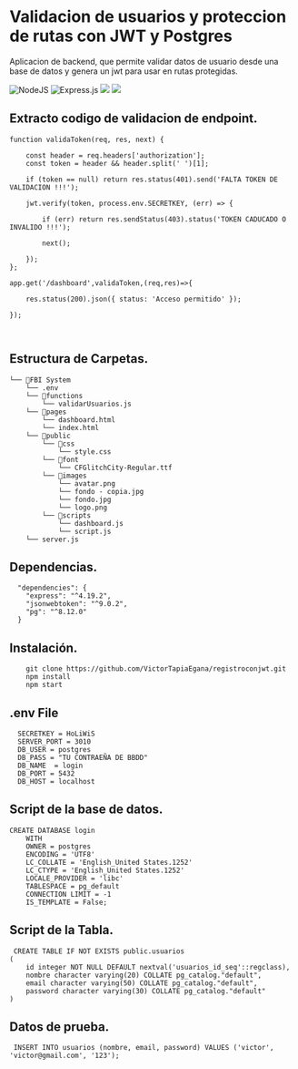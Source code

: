 # Validacion de usuarios y proteccion de rutas con JWT y Postgres

Aplicacion de backend, que permite validar datos de usuario desde una base de datos y genera un jwt para usar en rutas protegidas.

![NodeJS](https://img.shields.io/badge/node.js-6DA55F?style=for-the-badge&logo=node.js&logoColor=white)
![Express.js](https://img.shields.io/badge/express.js-%23404d59.svg?style=for-the-badge&logo=express&logoColor=%2361DAFB)
![](https://img.shields.io/badge/PostgreSQL-4169E1.svg?style=for-the-badge&logo=PostgreSQL&logoColor=white)
![](https://img.shields.io/badge/JSON%20Web%20Tokens-000000.svg?style=for-the-badge&logo=JSON-Web-Tokens&logoColor=white)

## Extracto codigo de validacion de endpoint.

```
function validaToken(req, res, next) {

    const header = req.headers['authorization'];
    const token = header && header.split(' ')[1];  
    
    if (token == null) return res.status(401).send('FALTA TOKEN DE VALIDACION !!!');

    jwt.verify(token, process.env.SECRETKEY, (err) => {
    
        if (err) return res.sendStatus(403).status('TOKEN CADUCADO O INVALIDO !!!');     

        next();

    });
};

app.get('/dashboard',validaToken,(req,res)=>{  

    res.status(200).json({ status: 'Acceso permitido' });

});



```

## Estructura de Carpetas.
```
└── 📁FBI System
    └── .env    
    └── 📁functions
        └── validarUsuarios.js    
    └── 📁pages
        └── dashboard.html
        └── index.html
    └── 📁public
        └── 📁css
            └── style.css
        └── 📁font
            └── CFGlitchCity-Regular.ttf
        └── 📁images
            └── avatar.png
            └── fondo - copia.jpg
            └── fondo.jpg
            └── logo.png
        └── 📁scripts
            └── dashboard.js
            └── script.js    
    └── server.js
```





## Dependencias.

```
  "dependencies": {
    "express": "^4.19.2",
    "jsonwebtoken": "^9.0.2",
    "pg": "^8.12.0"
  }
```

## Instalación.

```
    git clone https://github.com/VictorTapiaEgana/registroconjwt.git
    npm install
    npm start

```

## .env File
```
  SECRETKEY = HoLiWiS
  SERVER_PORT = 3010
  DB_USER = postgres
  DB_PASS = "TU CONTRAEÑA DE BBDD"
  DB_NAME  = login
  DB_PORT = 5432
  DB_HOST = localhost

```

## Script de la base de datos.
```
CREATE DATABASE login
    WITH
    OWNER = postgres
    ENCODING = 'UTF8'
    LC_COLLATE = 'English_United States.1252'
    LC_CTYPE = 'English_United States.1252'
    LOCALE_PROVIDER = 'libc'
    TABLESPACE = pg_default
    CONNECTION LIMIT = -1
    IS_TEMPLATE = False;
```

## Script de la Tabla.
```
 CREATE TABLE IF NOT EXISTS public.usuarios
(
    id integer NOT NULL DEFAULT nextval('usuarios_id_seq'::regclass),
    nombre character varying(20) COLLATE pg_catalog."default",
    email character varying(50) COLLATE pg_catalog."default",
    password character varying(30) COLLATE pg_catalog."default"
)
```

## Datos de prueba.
```
 INSERT INTO usuarios (nombre, email, password) VALUES ('victor', 'victor@gmail.com', '123');
```